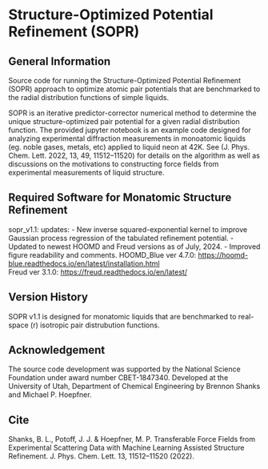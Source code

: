 # Structure-Optimized Potential Refinement (SOPR)

## General Information
Source code for running the Structure-Optimized Potential Refinement (SOPR) approach to optimize atomic pair potentials that are benchmarked to the radial distribution functions of simple liquids. 

SOPR is an iterative predictor-corrector numerical method to determine the unique structure-optimized pair potential for a given radial distribution function. The provided jupyter notebook is an example code designed for analyzing experimental diffraction measurements in monoatomic liquids (eg. noble gases, metals, etc) applied to liquid neon at 42K. See (J. Phys. Chem. Lett. 2022, 13, 49, 11512–11520) for details on the algorithm as well as discussions on the motivations to constructing force fields from experimental measurements of liquid structure.    

## Required Software for Monatomic Structure Refinement
sopr_v1.1:
  updates:
    - New inverse squared-exponential kernel to improve Gaussian process regression of the tabulated refinement potential.
    - Updated to newest HOOMD and Freud versions as of July, 2024.
    - Improved figure readability and comments.
HOOMD_Blue ver 4.7.0: https://hoomd-blue.readthedocs.io/en/latest/installation.html <br />
Freud ver 3.1.0: https://freud.readthedocs.io/en/latest/ <br />

## Version History
SOPR v1.1 is designed for monatomic liquids that are benchmarked to real-space (r) isotropic pair distrubution functions. 

## Acknowledgement
The source code development was supported by the National Science Foundation under award number CBET-1847340. Developed at the University of Utah, Department of Chemical Engineering by Brennon Shanks and Michael P. Hoepfner.  

## Cite 
Shanks, B. L., Potoff, J. J. & Hoepfner, M. P. Transferable Force Fields from Experimental Scattering Data with Machine Learning Assisted Structure Refinement. J. Phys. Chem. Lett. 13, 11512–11520 (2022).

